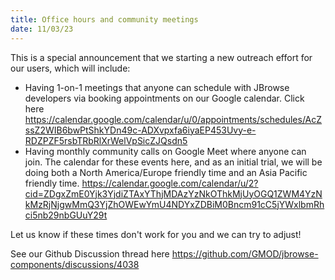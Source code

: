 ```yaml
---
title: Office hours and community meetings
date: 11/03/23
---
```


This is a special announcement that we starting a new outreach effort for our
users, which will include:

- Having 1-on-1 meetings that anyone can schedule with JBrowse developers via
  booking appointments on our Google calendar. Click here
  https://calendar.google.com/calendar/u/0/appointments/schedules/AcZssZ2WIB6bwPtShkYDn49c-ADXvpxfa6iyaEP453Uvy-e-RDZPZF5rsbTRbRlXrWelVpSicZJQsdn5
- Having monthly community calls on Google Meet where anyone can join. The
  calendar for these events here, and as an initial trial, we will be doing both
  a North America/Europe friendly time and an Asia Pacific friendly time.
  https://calendar.google.com/calendar/u/2?cid=ZDgxZmE0Yjk3YjdiZTAxYThjMDAzYzNkOThkMjUyOGQ1ZWM4YzNkMzRjNjgwMmQ3YjZhOWEwYmU4NDYxZDBiM0Bncm91cC5jYWxlbmRhci5nb29nbGUuY29t

Let us know if these times don't work for you and we can try to adjust!

See our Github Discussion thread here
https://github.com/GMOD/jbrowse-components/discussions/4038
